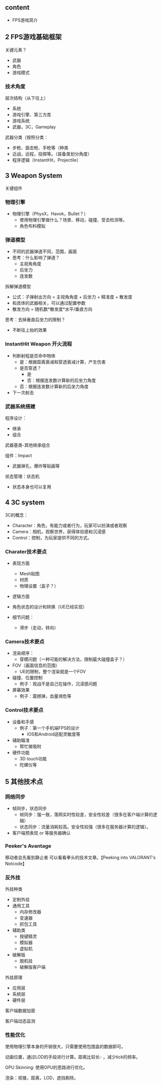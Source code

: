 ## content
- FPS游戏简介


## 2 FPS游戏基础框架
关键元素？

- 武器
- 角色
- 游戏模式

### 技术角度
层次结构（从下往上）

- 系统
- 游戏引擎、第三方库
- 游戏系统
- 武器，3C，Gameplay

武器分类（按照分类：

- 步枪、狙击枪、手枪等（种类
- 近战，远程，投掷等。（装备类划分角度）
- 程序逻辑（InstantHit，Projectile）

## 3 Weapon System
关键组件

### 物理引擎
- 物理引擎（PhysX，Havok，Bullet？）
	- 使用物理引擎做什么？场景、移动，碰撞、受击检测等。
	- 角色布料模拟

### 弹道模型
- 不同的武器弹道不同，范围，画面
- 思考：什么影响了弹道？
	- 主视角角度
	- 后坐力
	- 连发数

拆解弹道模型
- 公式：子弹射出方向 = 主视角角度 + 后坐力 + 精准度 + 散发度
- 和具体的武器相关，可以通过配置参数
- 散发方向 = 随机数\*散发度\*水平/垂直方向

思考：去掉垂直后坐力的限制？
- 不断往上抬的效果

### InstantHit Weapon 开火流程
- 判断射程是否命中物体
	- 是：根据距离衰减和穿透衰减计算，产生伤害
	- 是否穿透？
		- 是
		- 否：根据连发数计算新的后坐力角度
	- 否：根据连发数计算新的后坐力角度
- 下一次射击

### 武器系统搭建
程序设计：

- 继承
- 组合

武器基类-其他继承组合

组件：Impact

- 武器弹孔，爆炸等贴画等

状态管理：状态机

- 状态本身也可以复用

## 4 3C system

3C的概念：

- Character：角色，有能力或者行为，玩家可以扮演或者观察
- Camera：相机，观察世界，获得体验感和沉浸感
- Control：控制，为玩家提供不同的方式。

### Charater技术要点

- 表现方面
	- Mesh贴图
	- 材质
	- 物理设置（盒子？）


- 逻辑方面
- 角色状态的设计和转换（UE已经实现）
- 细节问题：
	- 滑步（走动，转向）

### Camera技术要点

- 渲染顺序：
	- 穿模问题（一种可能的解决方法，限制最大碰撞盒子？）
- FOV（画面信息的范围）
	- UE的限制，整个渲染就是一个FOV
- 碰撞、位置控制
	- 例子：观战不是自己在操作，沉浸感问题
- 屏幕效果
	- 例子：震撼弹，血量濒危等

### Control技术要点

- 设备和手感
	- 例子：第一个手机端FPS的设计
		- IOS和Android适配灵敏度等
- 辅助瞄准
	- 帮忙做吸附
- 硬件功能
	- 3D touch功能
	- 陀螺仪等

## 5 其他技术点

### 网络同步
- 帧同步，状态同步
	- 帧同步：强一致，落网实时性较差，安全性较差（很多在客户端计算的逻辑）
	- 状态同步：流量消耗较高。安全性较强（很多在服务器计算的逻辑）。
- 客户端预表现 or 等服务器确认

### Peeker's Avantage
移动者会先看到静止者
可以看看拳头的技术文章。【Peeking into VALORANT‘s Notcode】

### 反外挂
外挂种类

- 定制外挂
- 通用工具
	- 内存修改器
	- 变速器
	- 抓包工具
- 辅助类
	- 按键精灵
	- 模拟器
	- 虚拟机
- 破解版
	- 脱机挂
	- 破解版客户端

外挂原理

- 应用层
- 系统层
- 硬件层

客户端数据加密

客户端动态监测

### 性能优化
使用物理引擎本身的开销很大，只需要使用包围盒的数据即可。

动画位置，通过LOD的手段进行计算。距离比较长- ，减少tick的频率。

GPU Skinning: 使用GPU的思路进行优化。

渲染：视锥，距离，LOD，遮挡剔除。